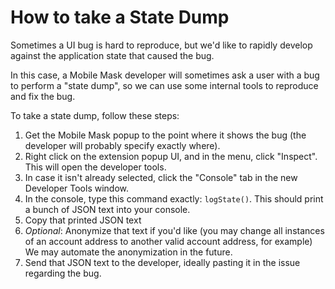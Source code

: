 # How to take a State Dump

Sometimes a UI bug is hard to reproduce, but we'd like to rapidly develop against the application state that caused the bug.

In this case, a Mobile Mask developer will sometimes ask a user with a bug to perform a "state dump", so we can use some internal tools to reproduce and fix the bug.

To take a state dump, follow these steps:

1. Get the Mobile Mask popup to the point where it shows the bug (the developer will probably specify exactly where).
2. Right click on the extension popup UI, and in the menu, click "Inspect". This will open the developer tools.
3. In case it isn't already selected, click the "Console" tab in the new Developer Tools window.
4. In the console, type this command exactly: `logState()`. This should print a bunch of JSON text into your console.
5. Copy that printed JSON text
6. *Optional*: Anonymize that text if you'd like (you may change all instances of an account address to another valid account address, for example) We may automate the anonymization in the future.
7. Send that JSON text to the developer, ideally pasting it in the issue regarding the bug.
